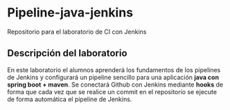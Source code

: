 # Pipeline-java-jenkins

Repositorio para el laboratorio de CI con Jenkins

## Descripción del laboratorio

En este laboratorio el alumnos aprenderá los fundamentos de los pipelines de Jenkins y configurará un pipeline sencillo para una aplicación **java con spring boot + maven**. Se conectará Github con Jenkins mediante **hooks** de forma que cada vez que se realice un commit en el repositorio se ejecute de forma automática el pipeline de Jenkins.
